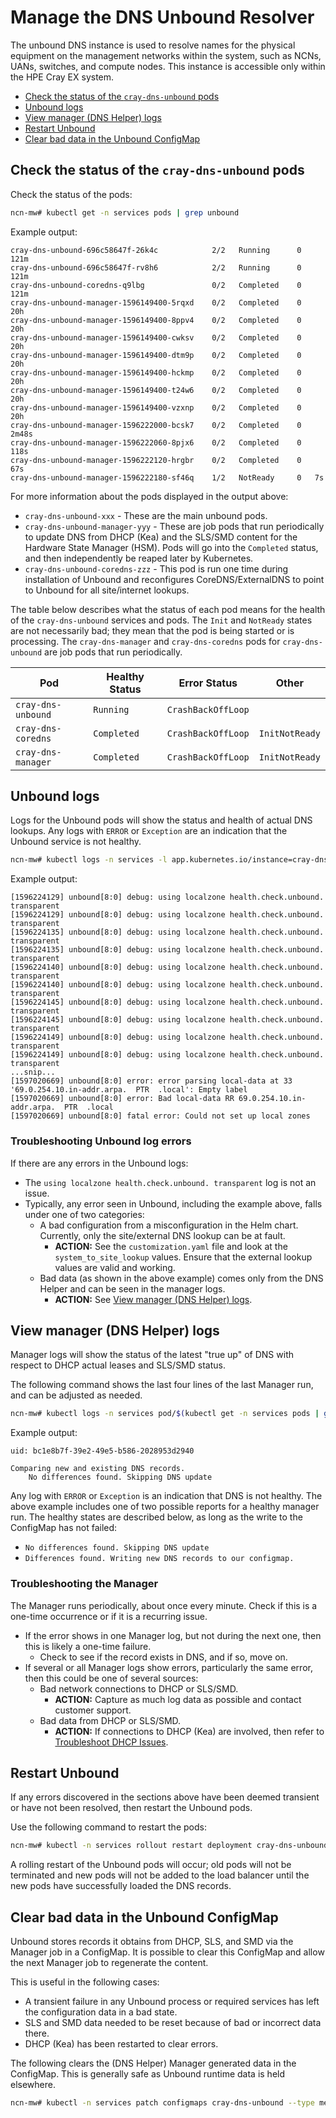# Manage the DNS Unbound Resolver

The unbound DNS instance is used to resolve names for the physical equipment on the management networks within the system, such as NCNs, UANs, switches, and compute nodes.
This instance is accessible only within the HPE Cray EX system.

- [Check the status of the `cray-dns-unbound` pods](#check-the-status-of-the-cray-dns-unbound-pods)
- [Unbound logs](#unbound-logs)
- [View manager (DNS Helper) logs](#view-manager-dns-helper-logs)
- [Restart Unbound](#restart-unbound)
- [Clear bad data in the Unbound ConfigMap](#clear-bad-data-in-the-unbound-configmap)

## Check the status of the `cray-dns-unbound` pods

Check the status of the pods:

```bash
ncn-mw# kubectl get -n services pods | grep unbound
```

Example output:

```text
cray-dns-unbound-696c58647f-26k4c            2/2   Running      0   121m
cray-dns-unbound-696c58647f-rv8h6            2/2   Running      0   121m
cray-dns-unbound-coredns-q9lbg               0/2   Completed    0   121m
cray-dns-unbound-manager-1596149400-5rqxd    0/2   Completed    0   20h
cray-dns-unbound-manager-1596149400-8ppv4    0/2   Completed    0   20h
cray-dns-unbound-manager-1596149400-cwksv    0/2   Completed    0   20h
cray-dns-unbound-manager-1596149400-dtm9p    0/2   Completed    0   20h
cray-dns-unbound-manager-1596149400-hckmp    0/2   Completed    0   20h
cray-dns-unbound-manager-1596149400-t24w6    0/2   Completed    0   20h
cray-dns-unbound-manager-1596149400-vzxnp    0/2   Completed    0   20h
cray-dns-unbound-manager-1596222000-bcsk7    0/2   Completed    0   2m48s
cray-dns-unbound-manager-1596222060-8pjx6    0/2   Completed    0   118s
cray-dns-unbound-manager-1596222120-hrgbr    0/2   Completed    0   67s
cray-dns-unbound-manager-1596222180-sf46q    1/2   NotReady     0   7s
```

For more information about the pods displayed in the output above:

- `cray-dns-unbound-xxx` - These are the main unbound pods.
- `cray-dns-unbound-manager-yyy` - These are job pods that run periodically to update DNS from DHCP \(Kea\) and the SLS/SMD content for the Hardware State Manager \(HSM\).
  Pods will go into the `Completed` status, and then independently be reaped later by Kubernetes.
- `cray-dns-unbound-coredns-zzz` - This pod is run one time during installation of Unbound and reconfigures CoreDNS/ExternalDNS to point to Unbound for all site/internet lookups.

The table below describes what the status of each pod means for the health of the `cray-dns-unbound` services and pods. The `Init` and `NotReady` states are not necessarily bad;
they mean that the pod is being started or is processing. The `cray-dns-manager` and `cray-dns-coredns` pods for `cray-dns-unbound` are job pods that run periodically.

|Pod|Healthy Status|Error Status|Other|
|---|--------------|------------|-----|
|`cray-dns-unbound`|`Running`|`CrashBackOffLoop`||
|`cray-dns-coredns`|`Completed`|`CrashBackOffLoop`|`InitNotReady`|
|`cray-dns-manager`|`Completed`|`CrashBackOffLoop`|`InitNotReady`|

## Unbound logs

Logs for the Unbound pods will show the status and health of actual DNS lookups.
Any logs with `ERROR` or `Exception` are an indication that the Unbound service is not healthy.

```bash
ncn-mw# kubectl logs -n services -l app.kubernetes.io/instance=cray-dns-unbound -c unbound
```

Example output:

```text
[1596224129] unbound[8:0] debug: using localzone health.check.unbound. transparent
[1596224129] unbound[8:0] debug: using localzone health.check.unbound. transparent
[1596224135] unbound[8:0] debug: using localzone health.check.unbound. transparent
[1596224135] unbound[8:0] debug: using localzone health.check.unbound. transparent
[1596224140] unbound[8:0] debug: using localzone health.check.unbound. transparent
[1596224140] unbound[8:0] debug: using localzone health.check.unbound. transparent
[1596224145] unbound[8:0] debug: using localzone health.check.unbound. transparent
[1596224145] unbound[8:0] debug: using localzone health.check.unbound. transparent
[1596224149] unbound[8:0] debug: using localzone health.check.unbound. transparent
[1596224149] unbound[8:0] debug: using localzone health.check.unbound. transparent
...snip...
[1597020669] unbound[8:0] error: error parsing local-data at 33 '69.0.254.10.in-addr.arpa.  PTR  .local': Empty label
[1597020669] unbound[8:0] error: Bad local-data RR 69.0.254.10.in-addr.arpa.  PTR  .local
[1597020669] unbound[8:0] fatal error: Could not set up local zones
```

### Troubleshooting Unbound log errors

If there are any errors in the Unbound logs:

- The `using localzone health.check.unbound. transparent` log is not an issue.
- Typically, any error seen in Unbound, including the example above, falls under one of two categories:
  - A bad configuration from a misconfiguration in the Helm chart. Currently, only the site/external DNS lookup can be at fault.
    - **ACTION:** See the `customization.yaml` file and look at the `system_to_site_lookup` values. Ensure that the external lookup values are valid and working.
  - Bad data \(as shown in the above example\) comes only from the DNS Helper and can be seen in the manager logs.
    - **ACTION:** See [View manager (DNS Helper) logs](#view-manager-dns-helper-logs).

## View manager \(DNS Helper\) logs

Manager logs will show the status of the latest "true up" of DNS with respect to DHCP actual leases and SLS/SMD status.

The following command shows the last four lines of the last Manager run, and can be adjusted as needed.

```bash
ncn-mw# kubectl logs -n services pod/$(kubectl get -n services pods | grep unbound | tail -n 1 | cut -f 1 -d ' ') -c manager | tail -n4
```

Example output:

```text
uid: bc1e8b7f-39e2-49e5-b586-2028953d2940

Comparing new and existing DNS records.
    No differences found. Skipping DNS update
```

Any log with `ERROR` or `Exception` is an indication that DNS is not healthy. The above example includes one of two possible reports for a healthy manager run.
The healthy states are described below, as long as the write to the ConfigMap has not failed:

- `No differences found. Skipping DNS update`
- `Differences found. Writing new DNS records to our configmap.`

### Troubleshooting the Manager

The Manager runs periodically, about once every minute. Check if this is a one-time occurrence or if it is a recurring issue.

- If the error shows in one Manager log, but not during the next one, then this is likely a one-time failure.
  - Check to see if the record exists in DNS, and if so, move on.
- If several or all Manager logs show errors, particularly the same error, then this could be one of several sources:
  - Bad network connections to DHCP or SLS/SMD.
    - **ACTION:** Capture as much log data as possible and contact customer support.
  - Bad data from DHCP or SLS/SMD.
    - **ACTION:** If connections to DHCP \(Kea\) are involved, then refer to [Troubleshoot DHCP Issues](../dhcp/Troubleshoot_DHCP_Issues.md).

## Restart Unbound

If any errors discovered in the sections above have been deemed transient or have not been resolved, then restart the Unbound pods.

Use the following command to restart the pods:

```bash
ncn-mw# kubectl -n services rollout restart deployment cray-dns-unbound
```

A rolling restart of the Unbound pods will occur; old pods will not be terminated and new pods will not be added to the load balancer until the new pods have successfully loaded the DNS records.

## Clear bad data in the Unbound ConfigMap

Unbound stores records it obtains from DHCP, SLS, and SMD via the Manager job in a ConfigMap. It is possible to clear this ConfigMap and allow the next Manager job to regenerate the content.

This is useful in the following cases:

- A transient failure in any Unbound process or required services has left the configuration data in a bad state.
- SLS and SMD data needed to be reset because of bad or incorrect data there.
- DHCP \(Kea\) has been restarted to clear errors.

The following clears the \(DNS Helper\) Manager generated data in the ConfigMap. This is generally safe as Unbound runtime data is held elsewhere.

```bash
ncn-mw# kubectl -n services patch configmaps cray-dns-unbound --type merge -p '{"binaryData":{"records.json.gz":"H4sICLQ/Z2AAA3JlY29yZHMuanNvbgCLjuUCAETSaHADAAAA"}}'
```
